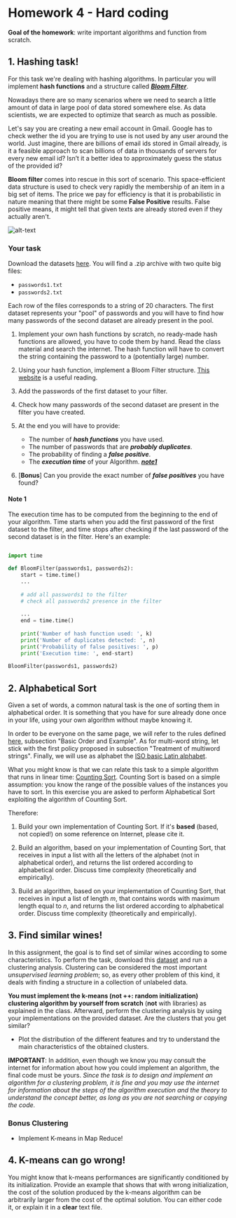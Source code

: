 # Homework 4 - Hard coding

**Goal of the homework**: write important algorithms and function from scratch.

## 1. Hashing task!

For this task we're dealing with hashing algorithms. In particular you will implement **hash functions** and a structure called [***Bloom Filter***](https://en.wikipedia.org/wiki/Bloom_filter).

Nowadays there are so many scenarios where we need to search a little amount of data in large pool of data stored somewhere else. As data scientists, we are expected to optimize that search as much as possible.

Let's say you are creating a new email account in Gmail. Google has to check wether the id you are trying to use is not used by any user around the world. Just imagine, there are billions of email ids stored in Gmail already, is it a feasible approach to scan billions of data in thousands of servers for every new email id? Isn’t it a better idea to approximately guess the status of the provided id? 

**Bloom filter** comes into rescue in this sort of scenario. This space-efficient data structure is used to check very rapidly the membership of an item in a big set of items. The price we pay for efficiency is that it is probabilistic in nature meaning that there might be some **False Positive** results. False positive means, it might tell that given texts are already stored even if they actually aren't.

![alt-text](https://upload.wikimedia.org/wikipedia/commons/thumb/a/ac/Bloom_filter.svg/720px-Bloom_filter.svg.png)

### Your task
Download the datasets [here](https://drive.google.com/file/d/1ymID3fk4aIWKMD2GPYlESy2pimcUkomp/view?usp=sharing). You will find a .zip archive with two quite big files:
* `passwords1.txt`
* `passwords2.txt`

Each row of the files corresponds to a string of 20 characters. The first dataset represents your "pool" of passwords and you will have to find how many passwords of the second dataset are already present in the pool. 

1) Implement your own hash functions by scratch, no ready-made hash functions are allowed, you have to code them by hand. Read the class material and search the internet. The hash function will have to convert the string containing the password to a (potentially large) number.

2) Using your hash function, implement a Bloom Filter structure. [This website](https://hackernoon.com/probabilistic-data-structures-bloom-filter-5374112a7832) is a useful reading.

3) Add the passwords of the first dataset to your filter.

4) Check how many passwords of the second dataset are present in the filter you have created.

5) At the end you will have to provide:
	* The number of ***hash functions*** you have used. 
	* The number of passwords that are ***probably duplicates***.
	* The probability of finding a ***false positive***.
	* The ***execution time*** of your Algorithm. ***[note1](#note-1)***
	
6) [**Bonus**] Can you provide the exact number of ***false positives*** you have found?


#### Note 1

The execution time has to be computed from the beginning to the end of your algorithm. Time starts when you add the first password of the first dataset to the filter, and time stops after checking if the last password of the second dataset is in the filter. Here's an example:

```python

import time

def BloomFilter(passwords1, passwords2):
    start = time.time()
    ...
    
    # add all passwords1 to the filter
    # check all passwords2 presence in the filter
    
    ...
    end = time.time()
    
    print('Number of hash function used: ', k)
    print('Number of duplicates detected: ', n)
    print('Probability of false positives: ', p)
    print('Execution time: ', end-start)
    
BloomFilter(passwords1, passwords2)

```
	
## 2. Alphabetical Sort

Given a set of words, a common natural task is the one of sorting them in alphabetical order. It is something that you have for sure already done once in your life, using your own algorithm without maybe knowing it.

In order to be everyone on the same page, we will refer to the rules defined [here](https://en.wikipedia.org/wiki/Alphabetical_order#Ordering_in_the_Latin_script), subsection "Basic Order and Example". As for multi-word string, let stick with the first policy proposed in subsection "Treatment of multiword strings". Finally, we will use as alphabet the [ISO basic Latin alphabet](https://en.wikipedia.org/wiki/ISO_basic_Latin_alphabet).

What you might know is that we can relate this task to a simple algorithm that runs in linear time: [Counting Sort](https://www.hackerearth.com/practice/algorithms/sorting/counting-sort/tutorial/). Counting Sort is based on a simple assumption: you know the range of the possible values of the instances you have to sort. In this exercise you are asked to perform Alphabetical Sort exploiting the algorithm of Counting Sort.

Therefore:

1) Build your own implementation of Counting Sort. If it's **based** (based, not copied!) on some reference on Internet, please cite it.

2) Build an algorithm, based on your implementation of Counting Sort, that receives in input a list with all the letters of the alphabet (not in alphabetical order), and returns the list ordered according to alphabetical order. Discuss time complexity (theoretically and empirically).

3) Build an algorithm, based on your implementation of Counting Sort, that receives in input a list of length *m*, that contains words with maximum length equal to *n*, and returns the list ordered according to alphabetical order. Discuss time complexity (theoretically and empirically).

## 3. Find similar wines!

In this assignment, the goal is to find set of similar wines according to some characteristics. To perform the task, download this [dataset](http://archive.ics.uci.edu/ml/datasets/Wine) and run a clustering analysis. Clustering can be considered the most important *unsupervised learning problem*; so, as every other problem of this kind, it deals with finding a structure in a collection of unlabeled data.

 **You must implement the k-means (not ++: random initialization) clustering algorithm by yourself from scratch** (**not** with libraries) as explained in the class. Afterward, perform the clustering analysis by using your implementations on the provided dataset. Are the clusters that you get similar?
 
* Plot the distribution of the different features and try to understand the main characteristics of the obtained clusters.
 
**IMPORTANT**: In addition, even though we know you may consult the internet for information about how you could implement an algorithm, the final code must be yours. *Since the task is to design and implement an algorithm for a clustering problem, it is fine and you may use the internet for information about the steps of the algorithm execution and the theory to understand the concept better, as long as you are not searching or copying the code.*
 

### Bonus Clustering
* Implement K-means in Map Reduce!


## 4. K-means can go wrong!

You might know that k-means performances are significantly conditioned by its initialization. Provide an example that shows that with wrong initialization, the cost of the solution produced by the k-means algorithm can be arbitrarily larger from the cost of the optimal solution. You can either code it, or explain it in a **clear** text file.
